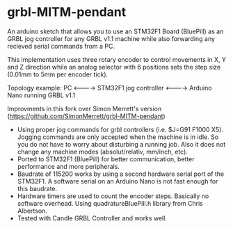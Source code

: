 # grbl-MITM-pendant
An arduino sketch that allows you to use an STM32F1 Board (BluePill) as an GRBL jog controller for any GRBL v1.1 machine while also forwarding any recieved serial commands from a PC. 

This implementation uses three rotary encoder to control movements in X, Y and Z direction while an analog selector with 6 positions sets the step size (0.01mm to 5mm per encoder tick).

Topology example:
PC <----> STM32F1 jog controller <----> Arduino Nano running GRBL v1.1

Improvments in this fork over Simon Merrett's version (https://github.com/SimonMerrett/grbl-MITM-pendant) 
- Using proper jog commands for grbl controllers (i.e. $J=G91 F1000 X5). Jogging commands are only accepted when the machine is in idle. So you do not have to worry about disturbing a running job. Also it does not change any machine modes (absolut/relativ, mm/inch, etc).
- Ported to STM32F1 (BluePill) for better communication, better performance and more peripherals.
- Baudrate of 115200 works by using a second hardware serial port of the STM32F1. A software serial on an Arduino Nano is not fast enough for this baudrate.
- Hardware timers are used to count the encoder steps. Basically no software overhead. Using quadratureBluePill.h library
  from Chris Albertson.
- Tested with Candle GRBL Controller and works well.
